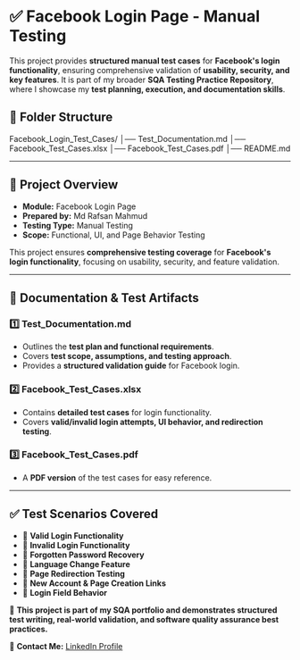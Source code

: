 # ✅ Facebook Login Page - Manual Testing  

This project provides **structured manual test cases** for **Facebook's login functionality**, ensuring comprehensive validation of **usability, security, and key features**. It is part of my broader **SQA Testing Practice Repository**, where I showcase my **test planning, execution, and documentation skills**.  

## 📂 Folder Structure  
Facebook_Login_Test_Cases/ │── Test_Documentation.md │── Facebook_Test_Cases.xlsx │── Facebook_Test_Cases.pdf │── README.md

---

## 📌 **Project Overview**  

- **Module:** Facebook Login Page  
- **Prepared by:** Md Rafsan Mahmud  
- **Testing Type:** Manual Testing  
- **Scope:** Functional, UI, and Page Behavior Testing  

This project ensures **comprehensive testing coverage** for **Facebook's login functionality**, focusing on usability, security, and feature validation.  

---

## 📜 **Documentation & Test Artifacts**  

### **1️⃣ Test_Documentation.md**  
- Outlines the **test plan and functional requirements**.  
- Covers **test scope, assumptions, and testing approach**.  
- Provides a **structured validation guide** for Facebook login.  

### **2️⃣ Facebook_Test_Cases.xlsx**  
- Contains **detailed test cases** for login functionality.  
- Covers **valid/invalid login attempts, UI behavior, and redirection testing**.  

### **3️⃣ Facebook_Test_Cases.pdf**  
- A **PDF version** of the test cases for easy reference.  

---

## ✅ **Test Scenarios Covered**  
- 🔹 **Valid Login Functionality**  
- 🔹 **Invalid Login Functionality**  
- 🔹 **Forgotten Password Recovery**  
- 🔹 **Language Change Feature**  
- 🔹 **Page Redirection Testing**  
- 🔹 **New Account & Page Creation Links**  
- 🔹 **Login Field Behavior**  

📌 **This project is part of my SQA portfolio and demonstrates structured test writing, real-world validation, and software quality assurance best practices.**  

📩 **Contact Me:** [LinkedIn Profile](https://www.linkedin.com/in/mdrafsanmahmud/)  
